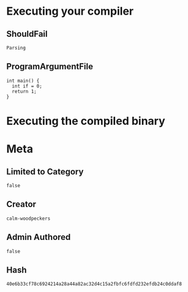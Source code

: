 # Executing your compiler

## ShouldFail

```
Parsing
```

## ProgramArgumentFile

```
int main() {
  int if = 0;
  return 1;
}
```

# Executing the compiled binary

# Meta

## Limited to Category

```
false
```

## Creator

```
calm-woodpeckers
```

## Admin Authored

```
false
```

## Hash

```
40e6b33cf78c6924214a28a44a82ac32d4c15a2fbfc6fdfd232efdb24c0ddaf8
```
